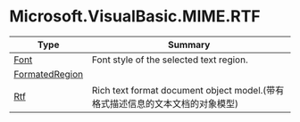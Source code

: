 ﻿
# Microsoft.VisualBasic.MIME.RTF

|Type|Summary|
|----|-------|
|[Font](./Font.md)|Font style of the selected text region.|
|[FormatedRegion](./FormatedRegion.md)||
|[Rtf](./Rtf.md)|Rich text format document object model.(带有格式描述信息的文本文档的对象模型)|

